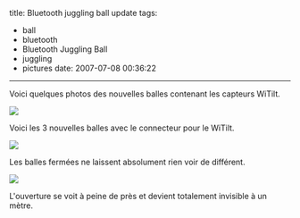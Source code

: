 title: Bluetooth juggling ball update
tags:
  - ball
  - bluetooth
  - Bluetooth Juggling Ball
  - juggling
  - pictures
date: 2007-07-08 00:36:22
---

Voici quelques photos des nouvelles balles contenant les capteurs WiTilt.

  ![](/images/posts/bluetooth-juggling-ball/bjb_19_ballesconnecteur.jpg)

Voici les 3 nouvelles balles avec le connecteur pour le WiTilt.

  ![](/images/posts/bluetooth-juggling-ball/bjb_20_ballesfermees.jpg)

Les balles fermées ne laissent absolument rien voir de différent.

  ![](/images/posts/bluetooth-juggling-ball/bjb_21_ouverturefermee.jpg)

L'ouverture se voit à peine de près et devient totalement invisible à un mètre.